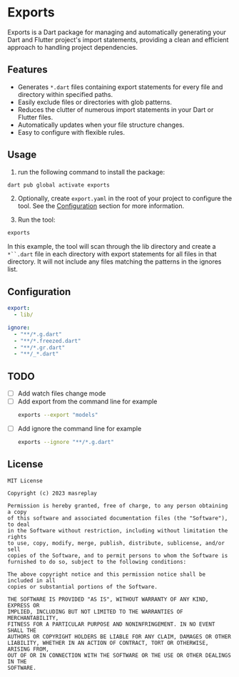 # Exports

Exports is a Dart package for managing and automatically generating your Dart and Flutter project's import statements, providing a clean and efficient approach to handling project dependencies.

## Features

- Generates `*.dart` files containing export statements for every file and directory within specified paths.
- Easily exclude files or directories with glob patterns.
- Reduces the clutter of numerous import statements in your Dart or Flutter files.
- Automatically updates when your file structure changes.
- Easy to configure with flexible rules.

## Usage

1. run the following command to install the package:

```sh
dart pub global activate exports
```

2. Optionally, create ```export.yaml``` in the root of your project to configure the tool. See the [Configuration](#configuration) section for more information.

3. Run the tool:

```sh
exports
```

In this example, the tool will scan through the lib directory and create a `*``.dart` file in each directory with export statements for all files in that directory. It will not include any files matching the patterns in the ignores list.

## Configuration
```yaml
export:
  - lib/

ignore:
  - "**/*.g.dart"
  - "**/*.freezed.dart"
  - "**/*.gr.dart"
  - "**/_*.dart"
```

## TODO
- [ ] Add watch files change mode
- [ ] Add export from the command line for example
  ```sh
  exports --export "models"
  ```
- [ ] Add ignore the command line for example
  ```sh
  exports --ignore "**/*.g.dart"
  ```

## License

```
MIT License

Copyright (c) 2023 masreplay

Permission is hereby granted, free of charge, to any person obtaining a copy
of this software and associated documentation files (the "Software"), to deal
in the Software without restriction, including without limitation the rights
to use, copy, modify, merge, publish, distribute, sublicense, and/or sell
copies of the Software, and to permit persons to whom the Software is
furnished to do so, subject to the following conditions:

The above copyright notice and this permission notice shall be included in all
copies or substantial portions of the Software.

THE SOFTWARE IS PROVIDED "AS IS", WITHOUT WARRANTY OF ANY KIND, EXPRESS OR
IMPLIED, INCLUDING BUT NOT LIMITED TO THE WARRANTIES OF MERCHANTABILITY,
FITNESS FOR A PARTICULAR PURPOSE AND NONINFRINGEMENT. IN NO EVENT SHALL THE
AUTHORS OR COPYRIGHT HOLDERS BE LIABLE FOR ANY CLAIM, DAMAGES OR OTHER
LIABILITY, WHETHER IN AN ACTION OF CONTRACT, TORT OR OTHERWISE, ARISING FROM,
OUT OF OR IN CONNECTION WITH THE SOFTWARE OR THE USE OR OTHER DEALINGS IN THE
SOFTWARE.
```
